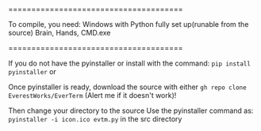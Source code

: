 ======================================

To compile, you need:
Windows with Python fully set up(runable from the source)
Brain, 
Hands, 
CMD.exe


======================================


If you do not have the pyinstaller or  install with the command: 
`pip install pyinstaller` or 

Once pyinstaller is ready, download the source with either
`gh repo clone EverestWorks/EverTerm` (Alert me if it doesn't work)!


Then change your directory to the source
Use the pyinstaller command as: 
`pyinstaller -i icon.ico evtm.py` in the src directory

